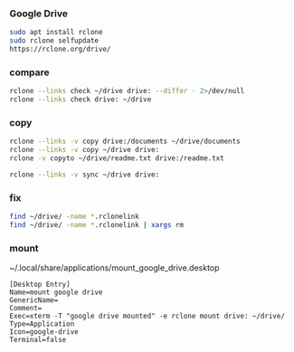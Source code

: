 ### Google Drive

```bash
sudo apt install rclone
sudo rclone selfupdate
https://rclone.org/drive/
```

### compare

```bash
rclone --links check ~/drive drive: --differ - 2>/dev/null
rclone --links check drive: ~/drive
```

### copy

```bash
rclone --links -v copy drive:/documents ~/drive/documents
rclone --links -v copy ~/drive drive:
rclone -v copyto ~/drive/readme.txt drive:/readme.txt

rclone --links -v sync ~/drive drive:
```

### fix

```bash
find ~/drive/ -name *.rclonelink
find ~/drive/ -name *.rclonelink | xargs rm
```

### mount

~/.local/share/applications/mount_google_drive.desktop
```
[Desktop Entry]
Name=mount google drive
GenericName=
Comment=
Exec=xterm -T "google drive mounted" -e rclone mount drive: ~/drive/
Type=Application
Icon=google-drive
Terminal=false
```
